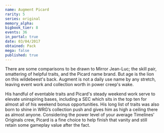 ```yaml
---
name: Augment Picard
rarity: 5
series: original
memory_alpha:
bigbook_tier: 8
events: 36
in_portal: true
date: 03/04/2017
obtained: Pack
mega: false
published: true
---
```


There are some comparisons to be drawn to Mirror Jean-Luc; the skill pair, smattering of helpful traits, and the Picard name brand. But age is the lion on this wildebeest's back. Augment is not a daily use name by any stretch, leaving event work and collection worth in power creep's wake.

His handful of eventable traits and Picard's steady weekend work serve to elevate uninspiring bases, including a SEC which sits in the top ten for almost all of his weekend bonus opportunities. His long list of traits was also born to shine in WRG’s collection push and gives him as high a ceiling there as almost anyone. Considering the power level of your average Timelines' Originals crew, Picard is a fine choice to help finish that vanity and still retain some gameplay value after the fact.
